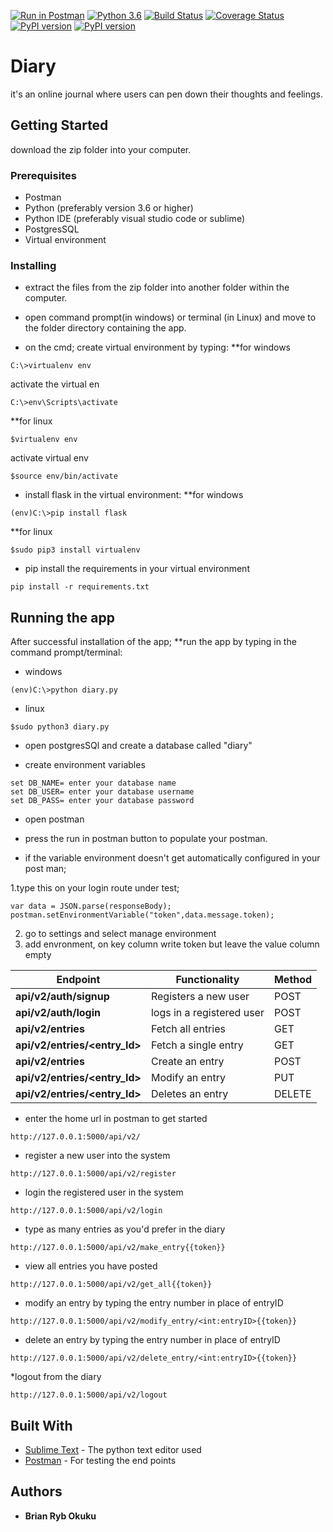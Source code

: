 [![Run in Postman](https://run.pstmn.io/button.svg)](https://app.getpostman.com/run-collection/e5f2eaa54ac38fce7214)
[![Python 3.6](https://img.shields.io/badge/python-3.6-blue.svg)](https://www.python.org/downloads/release/python-360/)
[![Build Status](https://travis-ci.org/C3real-kill3r/Diary.svg?branch=challenge3)](https://travis-ci.org/C3real-kill3r/Diary)
[![Coverage Status](https://coveralls.io/repos/github/C3real-kill3r/Diary/badge.svg?branch=challenge3)](https://coveralls.io/github/C3real-kill3r/Diary?branch=challenge3)
[![PyPI version](https://badge.fury.io/py/postman.svg)](https://badge.fury.io/py/postman)
[![PyPI version](https://badge.fury.io/py/sublime.svg)](https://badge.fury.io/py/sublime)

# Diary

it's an online journal where users can pen down their thoughts and feelings.
## Getting Started

download the zip folder into your computer.

### Prerequisites

* Postman
* Python (preferably version 3.6 or higher)
* Python IDE (preferably visual studio code or sublime)
* PostgresSQL
* Virtual environment

### Installing
* extract the files from the zip folder into another folder within the computer.

* open command prompt(in windows) or terminal (in Linux) and move to the folder directory containing the app.
* on the cmd; create virtual environment by typing:
**for windows
```
C:\>virtualenv env
```
activate the virtual en 
```
C:\>env\Scripts\activate
```

**for linux
```
$virtualenv env
```
activate virtual env
```
$source env/bin/activate
```
* install flask in the virtual environment:
**for windows
```
(env)C:\>pip install flask
```
**for linux
```
$sudo pip3 install virtualenv
```
* pip install the requirements in your virtual environment
```
pip install -r requirements.txt
```
## Running the app

After successful installation of the app;
**run the app by typing in the command prompt/terminal:
* windows
```
(env)C:\>python diary.py 
```
* linux
```
$sudo python3 diary.py
```
* open postgresSQl and create a database called "diary"

* create environment variables

```
set DB_NAME= enter your database name
set DB_USER= enter your database username
set DB_PASS= enter your database password
```
* open postman

* press the run in postman button to populate your postman.

* if the variable environment doesn't get automatically configured in your post man;

1.type this on your login route under test;
```
var data = JSON.parse(responseBody);
postman.setEnvironmentVariable("token",data.message.token);
```
2. go to settings and select manage environment
3. add envronment, on key column write token but leave the value column empty


| Endpoint | **Functionality** | **Method** |
| ------ | ------ |------ |
| **api/v2/auth/signup** | Registers a new user |POST |
| **api/v2/auth/login** | logs in a registered user |POST |
| **api/v2/entries** | Fetch all entries |GET |
| **api/v2/entries/<entry_Id>** | Fetch a single entry |GET |
|**api/v2/entries**| Create an entry |POST |
| **api/v2/entries/<entry_Id>** | Modify an entry |PUT |
| **api/v2/entries/<entry_Id>** | Deletes an entry |DELETE |

* enter the home url in postman to get started
```
http://127.0.0.1:5000/api/v2/
```
* register a new user into the system
```
http://127.0.0.1:5000/api/v2/register
```
* login the registered user in the system
```
http://127.0.0.1:5000/api/v2/login
```
* type as many entries as you'd prefer in the diary
```
http://127.0.0.1:5000/api/v2/make_entry{{token}}
```
* view all entries you have posted
```
http://127.0.0.1:5000/api/v2/get_all{{token}}
```
* modify an entry by typing the entry number in place of entryID
```
http://127.0.0.1:5000/api/v2/modify_entry/<int:entryID>{{token}}
```
* delete an entry by typing the entry number in place of entryID
```
http://127.0.0.1:5000/api/v2/delete_entry/<int:entryID>{{token}}
```
*logout from the diary
```
http://127.0.0.1:5000/api/v2/logout
```


## Built With

* [Sublime Text](http://www.sublimetext.com/) - The python text editor used
* [Postman](https://www.getpostman.com/) - For testing the end points

## Authors

* **Brian Ryb Okuku** 

